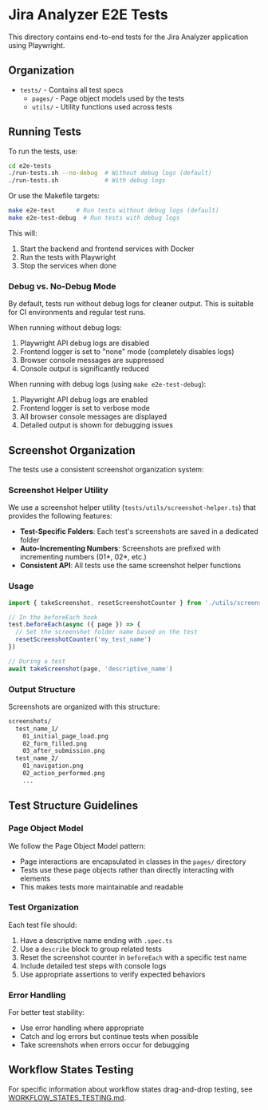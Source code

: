 # Jira Analyzer E2E Tests

This directory contains end-to-end tests for the Jira Analyzer application using Playwright.

## Organization

- `tests/` - Contains all test specs
  - `pages/` - Page object models used by the tests
  - `utils/` - Utility functions used across tests

## Running Tests

To run the tests, use:

```bash
cd e2e-tests
./run-tests.sh --no-debug  # Without debug logs (default)
./run-tests.sh             # With debug logs
```

Or use the Makefile targets:

```bash
make e2e-test      # Run tests without debug logs (default)
make e2e-test-debug  # Run tests with debug logs
```

This will:

1. Start the backend and frontend services with Docker
2. Run the tests with Playwright
3. Stop the services when done

### Debug vs. No-Debug Mode

By default, tests run without debug logs for cleaner output. This is suitable for CI environments and regular test runs.

When running without debug logs:

1. Playwright API debug logs are disabled
2. Frontend logger is set to "none" mode (completely disables logs)
3. Browser console messages are suppressed
4. Console output is significantly reduced

When running with debug logs (using `make e2e-test-debug`):

1. Playwright API debug logs are enabled
2. Frontend logger is set to verbose mode
3. All browser console messages are displayed
4. Detailed output is shown for debugging issues

## Screenshot Organization

The tests use a consistent screenshot organization system:

### Screenshot Helper Utility

We use a screenshot helper utility (`tests/utils/screenshot-helper.ts`) that provides the following features:

- **Test-Specific Folders**: Each test's screenshots are saved in a dedicated folder
- **Auto-Incrementing Numbers**: Screenshots are prefixed with incrementing numbers (01*, 02*, etc.)
- **Consistent API**: All tests use the same screenshot helper functions

### Usage

```typescript
import { takeScreenshot, resetScreenshotCounter } from './utils/screenshot-helper'

// In the beforeEach hook
test.beforeEach(async ({ page }) => {
  // Set the screenshot folder name based on the test
  resetScreenshotCounter('my_test_name')
})

// During a test
await takeScreenshot(page, 'descriptive_name')
```

### Output Structure

Screenshots are organized with this structure:

```sh
screenshots/
  test_name_1/
    01_initial_page_load.png
    02_form_filled.png
    03_after_submission.png
  test_name_2/
    01_navigation.png
    02_action_performed.png
    ...
```

## Test Structure Guidelines

### Page Object Model

We follow the Page Object Model pattern:

- Page interactions are encapsulated in classes in the `pages/` directory
- Tests use these page objects rather than directly interacting with elements
- This makes tests more maintainable and readable

### Test Organization

Each test file should:

1. Have a descriptive name ending with `.spec.ts`
2. Use a `describe` block to group related tests
3. Reset the screenshot counter in `beforeEach` with a specific test name
4. Include detailed test steps with console logs
5. Use appropriate assertions to verify expected behaviors

### Error Handling

For better test stability:

- Use error handling where appropriate
- Catch and log errors but continue tests when possible
- Take screenshots when errors occur for debugging

## Workflow States Testing

For specific information about workflow states drag-and-drop testing, see [WORKFLOW_STATES_TESTING.md](./WORKFLOW_STATES_TESTING.md).
